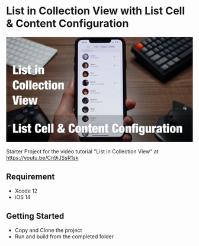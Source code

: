 # List in Collection View with List Cell  & Content Configuration
![Alt text](./promo.jpg?raw=true "List in Collection View")

Starter Project for the video tutorial "List in Collection View" at https://youtu.be/Cn9iJSsR1sk

## Requirement
- Xcode 12
- iOS 14

## Getting Started
- Copy and Clone the project
- Run and build from the completed folder
